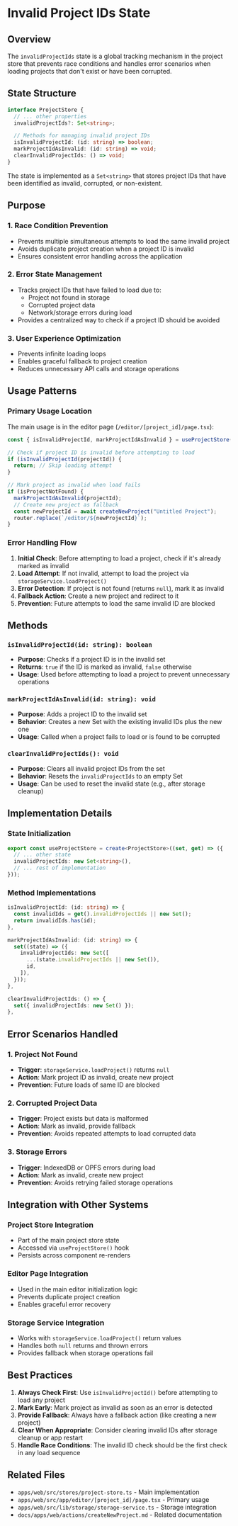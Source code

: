 # Invalid Project IDs State

## Overview

The `invalidProjectIds` state is a global tracking mechanism in the project store that prevents race conditions and handles error scenarios when loading projects that don't exist or have been corrupted.

## State Structure

```typescript
interface ProjectStore {
  // ... other properties
  invalidProjectIds?: Set<string>;

  // Methods for managing invalid project IDs
  isInvalidProjectId: (id: string) => boolean;
  markProjectIdAsInvalid: (id: string) => void;
  clearInvalidProjectIds: () => void;
}
```

The state is implemented as a `Set<string>` that stores project IDs that have been identified as invalid, corrupted, or non-existent.

## Purpose

### 1. Race Condition Prevention

- Prevents multiple simultaneous attempts to load the same invalid project
- Avoids duplicate project creation when a project ID is invalid
- Ensures consistent error handling across the application

### 2. Error State Management

- Tracks project IDs that have failed to load due to:
  - Project not found in storage
  - Corrupted project data
  - Network/storage errors during load
- Provides a centralized way to check if a project ID should be avoided

### 3. User Experience Optimization

- Prevents infinite loading loops
- Enables graceful fallback to project creation
- Reduces unnecessary API calls and storage operations

## Usage Patterns

### Primary Usage Location

The main usage is in the editor page (`/editor/[project_id]/page.tsx`):

```typescript
const { isInvalidProjectId, markProjectIdAsInvalid } = useProjectStore();

// Check if project ID is invalid before attempting to load
if (isInvalidProjectId(projectId)) {
  return; // Skip loading attempt
}

// Mark project as invalid when load fails
if (isProjectNotFound) {
  markProjectIdAsInvalid(projectId);
  // Create new project as fallback
  const newProjectId = await createNewProject("Untitled Project");
  router.replace(`/editor/${newProjectId}`);
}
```

### Error Handling Flow

1. **Initial Check**: Before attempting to load a project, check if it's already marked as invalid
2. **Load Attempt**: If not invalid, attempt to load the project via `storageService.loadProject()`
3. **Error Detection**: If project is not found (returns `null`), mark it as invalid
4. **Fallback Action**: Create a new project and redirect to it
5. **Prevention**: Future attempts to load the same invalid ID are blocked

## Methods

### `isInvalidProjectId(id: string): boolean`

- **Purpose**: Checks if a project ID is in the invalid set
- **Returns**: `true` if the ID is marked as invalid, `false` otherwise
- **Usage**: Used before attempting to load a project to prevent unnecessary operations

### `markProjectIdAsInvalid(id: string): void`

- **Purpose**: Adds a project ID to the invalid set
- **Behavior**: Creates a new Set with the existing invalid IDs plus the new one
- **Usage**: Called when a project fails to load or is found to be corrupted

### `clearInvalidProjectIds(): void`

- **Purpose**: Clears all invalid project IDs from the set
- **Behavior**: Resets the `invalidProjectIds` to an empty Set
- **Usage**: Can be used to reset the invalid state (e.g., after storage cleanup)

## Implementation Details

### State Initialization

```typescript
export const useProjectStore = create<ProjectStore>((set, get) => ({
  // ... other state
  invalidProjectIds: new Set<string>(),
  // ... rest of implementation
}));
```

### Method Implementations

```typescript
isInvalidProjectId: (id: string) => {
  const invalidIds = get().invalidProjectIds || new Set();
  return invalidIds.has(id);
},

markProjectIdAsInvalid: (id: string) => {
  set((state) => ({
    invalidProjectIds: new Set([
      ...(state.invalidProjectIds || new Set()),
      id,
    ]),
  }));
},

clearInvalidProjectIds: () => {
  set({ invalidProjectIds: new Set() });
},
```

## Error Scenarios Handled

### 1. Project Not Found

- **Trigger**: `storageService.loadProject()` returns `null`
- **Action**: Mark project ID as invalid, create new project
- **Prevention**: Future loads of same ID are blocked

### 2. Corrupted Project Data

- **Trigger**: Project exists but data is malformed
- **Action**: Mark as invalid, provide fallback
- **Prevention**: Avoids repeated attempts to load corrupted data

### 3. Storage Errors

- **Trigger**: IndexedDB or OPFS errors during load
- **Action**: Mark as invalid, create new project
- **Prevention**: Avoids retrying failed storage operations

## Integration with Other Systems

### Project Store Integration

- Part of the main project store state
- Accessed via `useProjectStore()` hook
- Persists across component re-renders

### Editor Page Integration

- Used in the main editor initialization logic
- Prevents duplicate project creation
- Enables graceful error recovery

### Storage Service Integration

- Works with `storageService.loadProject()` return values
- Handles both `null` returns and thrown errors
- Provides fallback when storage operations fail

## Best Practices

1. **Always Check First**: Use `isInvalidProjectId()` before attempting to load any project
2. **Mark Early**: Mark project as invalid as soon as an error is detected
3. **Provide Fallback**: Always have a fallback action (like creating a new project)
4. **Clear When Appropriate**: Consider clearing invalid IDs after storage cleanup or app restart
5. **Handle Race Conditions**: The invalid ID check should be the first check in any load sequence

## Related Files

- `apps/web/src/stores/project-store.ts` - Main implementation
- `apps/web/src/app/editor/[project_id]/page.tsx` - Primary usage
- `apps/web/src/lib/storage/storage-service.ts` - Storage integration
- `docs/apps/web/actions/createNewProject.md` - Related documentation
